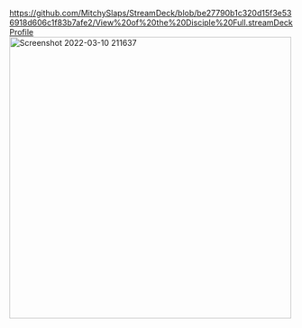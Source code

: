 
https://github.com/MitchySlaps/StreamDeck/blob/be27790b1c320d15f3e536918d606c1f83b7afe2/View%20of%20the%20Disciple%20Full.streamDeckProfile
<img width="500" alt="Screenshot 2022-03-10 211637" src="https://user-images.githubusercontent.com/53538611/157789434-831364fa-4b9a-456f-9c97-96eec0ba1b57.png">
